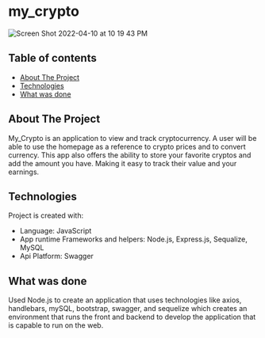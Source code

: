 # my_crypto
![Screen Shot 2022-04-10 at 10 19 43 PM](https://user-images.githubusercontent.com/94779524/162654620-8e35d568-57e0-44e3-bfec-6ea9dc07a347.png)

## Table of contents
* [About The Project](#About-The-Project)
* [Technologies](#technologies)
* [What was done](#What-was-done)

## About The Project
My_Crypto is an application to view and track cryptocurrency. A user will be able to use the homepage as a reference to crypto prices and to convert currency. This app also offers the ability to store your favorite cryptos and add the amount you have. Making it easy to track their value and your earnings.

## Technologies
Project is created with:
* Language: JavaScript
* App runtime Frameworks and helpers: Node.js, Express.js, Sequalize, MySQL
* Api Platform: Swagger
	
## What was done
Used Node.js to create an application that uses technologies like axios, handlebars, mySQL, bootstrap, swagger, and sequelize which creates an environment that runs the front and backend to develop the application that is capable to run on the web.


